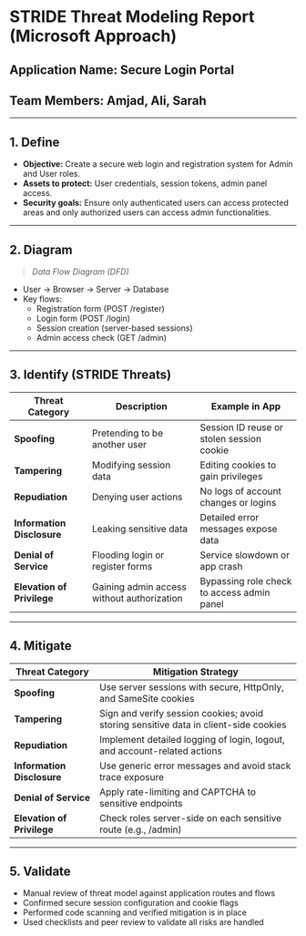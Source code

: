 # STRIDE Threat Modeling Report (Microsoft Approach)

## Application Name: Secure Login Portal
## Team Members: Amjad, Ali, Sarah

---

## 1. Define

- **Objective:** Create a secure web login and registration system for Admin and User roles.
- **Assets to protect:** User credentials, session tokens, admin panel access.
- **Security goals:** Ensure only authenticated users can access protected areas and only authorized users can access admin functionalities.

---

## 2. Diagram

> *Data Flow Diagram (DFD)*
- User → Browser → Server → Database
- Key flows:
  - Registration form (POST /register)
  - Login form (POST /login)
  - Session creation (server-based sessions)
  - Admin access check (GET /admin)

---

## 3. Identify (STRIDE Threats)

| Threat Category            | Description                                | Example in App                             |
|----------------------------|--------------------------------------------|--------------------------------------------|
| **Spoofing**               | Pretending to be another user              | Session ID reuse or stolen session cookie  |
| **Tampering**              | Modifying session data                     | Editing cookies to gain privileges         |
| **Repudiation**            | Denying user actions                       | No logs of account changes or logins       |
| **Information Disclosure** | Leaking sensitive data                     | Detailed error messages expose data        |
| **Denial of Service**      | Flooding login or register forms           | Service slowdown or app crash              |
| **Elevation of Privilege** | Gaining admin access without authorization | Bypassing role check to access admin panel |

---

## 4. Mitigate

| Threat Category            | Mitigation Strategy                                                                  |
|----------------------------|--------------------------------------------------------------------------------------|
| **Spoofing**               | Use server sessions with secure, HttpOnly, and SameSite cookies                      |
| **Tampering**              | Sign and verify session cookies; avoid storing sensitive data in client-side cookies |
| **Repudiation**            | Implement detailed logging of login, logout, and account-related actions             |
| **Information Disclosure** | Use generic error messages and avoid stack trace exposure                            |
| **Denial of Service**      | Apply rate-limiting and CAPTCHA to sensitive endpoints                               |
| **Elevation of Privilege** | Check roles server-side on each sensitive route (e.g., /admin)                       |

---

## 5. Validate

- Manual review of threat model against application routes and flows
- Confirmed secure session configuration and cookie flags
- Performed code scanning and verified mitigation is in place
- Used checklists and peer review to validate all risks are handled